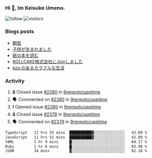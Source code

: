 ### Hi 👋, Im Keisuke Umeno.

<!--
**9renpoto/9renpoto** is a ✨ _special_ ✨ repository because its `README.md` (this file) appears on your GitHub profile.

Here are some ideas to get you started:

- 🔭 I’m currently working on ...
- 🌱 I’m currently learning ...
- 👯 I’m looking to collaborate on ...
- 🤔 I’m looking for help with ...
- 💬 Ask me about ...
- 📫 How to reach me: ...
- 😄 Pronouns: ...
- ⚡ Fun fact: ...
-->

![follow](https://img.shields.io/github/followers/9renpoto?label=Follow&style=social)
![visitors](https://komarev.com/ghpvc/?username=9renpoto&label=Profile%20views&color=0e75b6&style=flat)

### Blogs posts

<!-- BLOG-POST-LIST:START -->
- [朝型](https://9renpoto.win/entry/2024/05/29/im-an-early)
- [子供が生まれました](https://9renpoto.win/entry/2024/04/18/hello-world)
- [紙の本を読む](https://9renpoto.win/entry/2024/02/25/reading-papar-book)
- [ROLLCAKE株式会社にJoinしました](https://9renpoto.win/entry/2024/02/11/join)
- [eza のあるカラフルな生活](https://9renpoto.win/entry/2024/02/01/eza)
<!-- BLOG-POST-LIST:END -->

### Activity

<!--START_SECTION:activity-->
1. 🔒 Closed issue [#2380](https://github.com/9renpoto/upptime/issues/2380) in [9renpoto/upptime](https://github.com/9renpoto/upptime)
2. 🗣 Commented on [#2380](https://github.com/9renpoto/upptime/issues/2380#issuecomment-2176640272) in [9renpoto/upptime](https://github.com/9renpoto/upptime)
3. ❗ Opened issue [#2380](https://github.com/9renpoto/upptime/issues/2380) in [9renpoto/upptime](https://github.com/9renpoto/upptime)
4. 🔒 Closed issue [#2379](https://github.com/9renpoto/upptime/issues/2379) in [9renpoto/upptime](https://github.com/9renpoto/upptime)
5. 🗣 Commented on [#2379](https://github.com/9renpoto/upptime/issues/2379#issuecomment-2176569039) in [9renpoto/upptime](https://github.com/9renpoto/upptime)
<!--END_SECTION:activity-->

<!--START_SECTION:waka-->

```txt
TypeScript   11 hrs 55 mins  ██████████▓░░░░░░░░░░░░░░   43.09 %
JavaScript   11 hrs 51 mins  ██████████▓░░░░░░░░░░░░░░   42.89 %
YAML         1 hr 9 mins     █░░░░░░░░░░░░░░░░░░░░░░░░   04.17 %
Ruby         1 hr 6 mins     █░░░░░░░░░░░░░░░░░░░░░░░░   03.98 %
JSON         34 mins         ▓░░░░░░░░░░░░░░░░░░░░░░░░   02.10 %
```

<!--END_SECTION:waka-->
